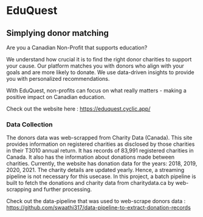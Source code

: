 # EduQuest 
<h2> Simplying donor matching </h2>

Are you a Canadian Non-Profit that supports education?

We understand how crucial it is to find the right donor charities to support your cause. Our platform matches you with donors who align with your goals and are more likely to donate. We use data-driven insights to provide you with personalized recommendations.

With EduQuest, non-profits can focus on what really matters - making a positive impact on Canadian education.

Check out the website here : https://eduquest.cyclic.app/ 


### Data Collection
The donors data was web-scrapped from Charity Data (Canada). This site provides information on registered charities as disclosed by those charities in their T3010 annual return. It has records of 83,991 registered charities in Canada. It also has the information about donations made between charities.
Currently, the website has donation data for the years: 2018, 2019, 2020, 2021. The charity details are updated yearly. Hence, a streaming pipeline is not necessary for this usecase. In this project, a batch pipeline is built to fetch the donations and charity data from charitydata.ca by web-scrapping and further processing. 

Check out the data-pipeline that was used to web-scrape donors data : https://github.com/swaathi317/data-pipeline-to-extract-donation-records 


